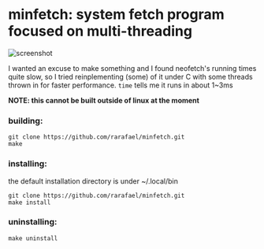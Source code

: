 # minfetch: system fetch program focused on multi-threading

![screenshot](https://github.com/rarafael/minfetch/blob/c1655880b03362e226ee0cb4a0ce2316bfb00b96/screenshot.png)

I wanted an excuse to make something and I found neofetch's running times
quite slow, so I tried reinplementing (some) of it under C with some threads 
thrown in for faster performance. `time` tells me it runs in about 1~3ms

**NOTE: this cannot be built outside of linux at the moment**

### building:
```
git clone https://github.com/rarafael/minfetch.git
make
```

### installing:
the default installation directory is under ~/.local/bin
```
git clone https://github.com/rarafael/minfetch.git
make install
```

### uninstalling:
```
make uninstall
```
